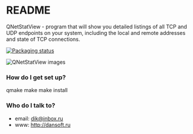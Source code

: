 # README #

QNetStatView - program that will show you detailed listings of all TCP and UDP endpoints on your system, including the local and remote addresses and state of TCP connections.

[![Packaging status](https://repology.org/badge/vertical-allrepos/qnetstatview.svg)](https://repology.org/project/qnetstatview/versions)


![QNetStatView images](http://dansoft.krasnokamensk.ru/data/1016/qnetstatview.png)

### How do I get set up? ###

qmake
make
make install

### Who do I talk to? ###

* email: dik@inbox.ru
* www: http://dansoft.ru
